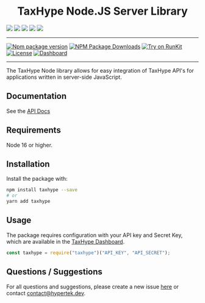 <h1 style="text-align:center">
TaxHype Node.JS Server Library
</h1>

![](https://img.shields.io/github/stars/hyperteksolutions/taxhype.svg)
![](https://img.shields.io/github/forks/hyperteksolutions/taxhype.svg)
![](https://img.shields.io/github/tag/hyperteksolutions/taxhype.svg)
![](https://img.shields.io/github/release/hyperteksolutions/taxhype.svg)
![](https://img.shields.io/github/issues/hyperteksolutions/taxhype.svg)

---

[![Npm package version](https://badgen.net/npm/v/taxhype)](https://npmjs.com/package/taxhype)
[![NPM Package Downloads](https://badgen.net/npm/dt/taxhype)](https://npmjs.com/package/taxhype)
[![Try on RunKit](https://badge.runkitcdn.com/taxhype.svg)](https://runkit.com/npm/taxhype)
[![License](https://img.shields.io/github/license/hyperteksolutions/taxhype)](https://github.com/Hypertek-Solutions/taxhype/blob/master/LICENSE)
[![Dashboard](https://img.shields.io/website-up-down-green-red/http/shields.io.svg)](https://taxhype.com/)

---

The TaxHype Node library allows for easy integration of TaxHype API's for applications written in server-side JavaScript.

## Documentation

See the [API Docs](https://taxhype.dev)

## Requirements

Node 16 or higher.

## Installation

Install the package with:

```sh
npm install taxhype --save
# or
yarn add taxhype
```

## Usage

The package requires configuration with your API key and Secret Key, which are available in the [TaxHype Dashboard](https://dashboard.taxhype.app/).

```javascript
const taxhype = require("taxhype")("API_KEY", "API_SECRET");
```

## Questions / Suggestions

For all questions and suggestions, please create a new issue [here](https://github.com/hyperteksolutions/taxhype/issues/new) or contact [contact@hypertek.dev](mailto:contact@hypertek.dev).
